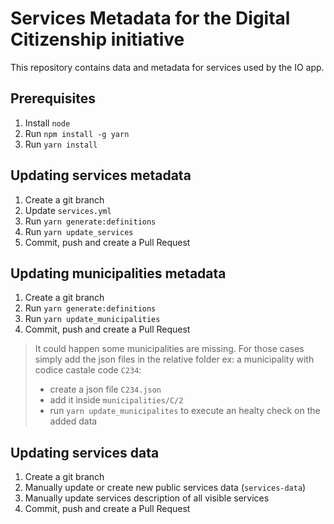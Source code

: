 # Services Metadata for the Digital Citizenship initiative

This repository contains data and metadata for services used by the IO app.

## Prerequisites

1. Install `node`
1. Run `npm install -g yarn`
1. Run `yarn install`

## Updating services metadata

1. Create a git branch
1. Update `services.yml`
1. Run `yarn generate:definitions`
1. Run `yarn update_services`
1. Commit, push and create a Pull Request

## Updating municipalities metadata

1. Create a git branch
1. Run `yarn generate:definitions`
1. Run `yarn update_municipalities`
1. Commit, push and create a Pull Request

> It could happen some municipalities are missing. For those cases simply add the json files in the relative folder
> ex: a municipality with codice castale code `C234`:
> - create a json file `C234.json`
> - add it inside `municipalities/C/2`
> - run `yarn update_municipalites` to execute an healty check on the added data

## Updating services data

1. Create a git branch
1. Manually update or create new public services data (`services-data`)
1. Manually update services description of all visible services
1. Commit, push and create a Pull Request

